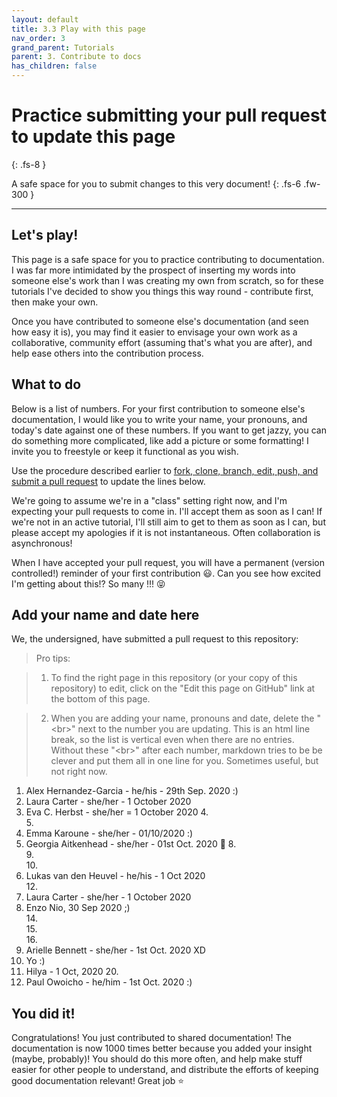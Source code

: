 ```yaml
---
layout: default
title: 3.3 Play with this page
nav_order: 3
grand_parent: Tutorials
parent: 3. Contribute to docs
has_children: false
---
```



# Practice submitting your pull request to update this page
{: .fs-8 }

A safe space for you to submit changes to this very document!
{: .fs-6 .fw-300 }

---

## Let's play!

This page is a safe space for you to practice contributing to documentation. I was far more intimidated by the prospect of inserting my words into someone else's work than I was creating my own from scratch, so for these tutorials I've decided to show you things this way round - contribute first, then make your own.

Once you have contributed to someone else's documentation (and seen how easy it is), you may find it easier to envisage your own work as a collaborative, community effort (assuming that's what you are after), and help ease others into the contribution process.

## What to do

Below is a list of numbers. For your first contribution to someone else's documentation, I would like you to write your name, your pronouns, and today's date against one of these numbers. If you want to get jazzy, you can do something more complicated, like add a picture or some formatting! I invite you to freestyle or keep it functional as you wish.

Use the procedure described earlier to [fork, clone, branch, edit, push, and submit a pull request](3-2-fork-their-repo.md) to update the lines below.

We're going to assume we're in a "class" setting right now, and I'm expecting your pull requests to come in. I'll accept them as soon as I can! If we're not in an active tutorial, I'll still aim to get to them as soon as I can, but please accept my apologies if it is not instantaneous. Often collaboration is asynchronous!

When I have accepted your pull request, you will have a permanent (version controlled!) reminder of your first contribution 😃. Can you see how excited I'm getting about this!? So many !!! 😝

## Add your name and date here

We, the undersigned, have submitted a pull request to this repository:

> Pro tips:

> 1) To find the right page in this repository (or your copy of this repository) to edit, click on the "Edit this page on GitHub" link at the bottom of this page.

> 2) When you are adding your name, pronouns and date, delete the "&lt;br&gt;" next to the number you are updating. This is an html line break, so the list is vertical even when there are no entries. Without these "&lt;br&gt;" after each number, markdown tries to be be clever and put them all in one line for you. Sometimes useful, but not right now.

1. Alex Hernandez-Garcia - he/his - 29th Sep. 2020 :) 
2. Laura Carter - she/her - 1 October 2020
3. Eva C. Herbst - she/her = 1 October 2020
4.<br>
5.<br>
6. Emma Karoune - she/her - 01/10/2020 :)  
7. Georgia Aitkenhead - she/her - 01st Oct. 2020 :star2: 
8.<br>
9.<br>
10.<br>
11. Lukas van den Heuvel - he/his - 1 Oct 2020  
12.<br>
13. Laura Carter - she/her - 1 October 2020
14. Enzo Nio, 30 Sep 2020 ;) <br>
14.<br>
15.<br>
16.<br>
17. Arielle Bennett - she/her - 1st Oct. 2020 XD 
18. Yo :) 
19. Hilya - 1 Oct, 2020
20.<br>
21. Paul Owoicho - he/him - 1st Oct. 2020 :)


## You did it!

Congratulations! You just contributed to shared documentation! The documentation is now 1000 times better because you added your insight (maybe, probably)! You should do this more often, and help make stuff easier for other people to understand, and distribute the efforts of keeping good documentation relevant! Great job ⭐️
